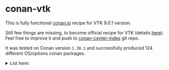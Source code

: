 # conan-vtk

This is fully functional [conan.io](https://conan.io/) recipe for VTK 9.0.1 version.  

Still few things are missing, to become official recipe for VTK (details [here](https://github.com/conan-io/conan-center-index/pull/3280)).  
Feel free to improve it and push to [conan-center-index](https://github.com/conan-io/conan-center-index) git repo.

It was tested on Conan version `1.30.2` and successfully produced 124 different OS/options conan packages.

<details>
  <summary>List here:</summary>
  
- Windows:
  - Compilers: Visual Studio:
    - 2015 (14.0.25431.01 Update 3)
    - 2017 (15.9.19+28307.1000)
    - 2019 (16.4.4+29728.190)
  - Release (MT/MD) and Debug (MTd, MDd)
  - Architectures: x86_64
  - Build types: Release, Debug
  - Runtimes: MT/MD (Release), MTd/MDd (Debug)
  - Options: Shared, Static (option `"shared": [True, False]`)


- Linux
  - Compilers:
    - GCC versions 4.9, 5, 6, 7, 8, 9
    - Clang versions 3.9, 4.0, 5.0, 6.0, 7.0, 8, 9
  - C++ Standard Library (`libcxx`):
    - GCC compiler: `libstdc++`, `libstdc++11`
    - Clang compiler: `libstdc++`, `libc++`
  - Architectures: x86_64
  - Build types: Release, Debug
  - Options: Shared, Static (option `"shared": [True, False]`)


- MacOS
  - Compilers: Apple-clang versions 9.1, 10.0, 11.0 (three latest versions, we will rotate the older when a new compiler version is released)
  - C++ Standard Library (`libcxx`): `libc++`
  - Architectures: x86_64
  - Build types: Release, Debug
  - Options: Shared, Static (option `"shared": [True, False]`)
</details>
